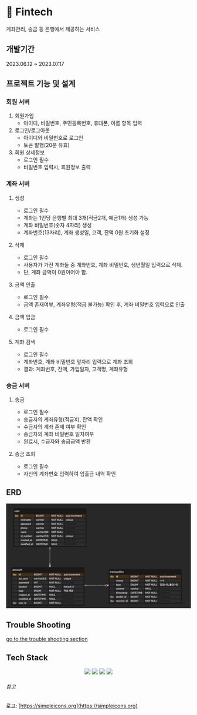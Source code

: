 # 💸 Fintech
계좌관리, 송금 등 은행에서 제공하는 서비스

## 개발기간
2023.06.12 ~ 2023.07.17


## 프로젝트 기능 및 설계
### 회원 서버
1. 회원가입
   - 아이디, 비밀번호, 주민등록번호, 휴대폰, 이름 항목 입력
2. 로그인/로그아웃
   - 아이디와 비밀번호로 로그인
   - 토큰 발행(20분 유효)
3. 회원 상세정보
   - 로그인 필수
   - 비밀번호 입력시, 회원정보 출력

### 계좌 서버
1. 생성
    - 로그인 필수
    - 계좌는 1인당 은행별 최대 3개(적금2개, 예금1개) 생성 가능
    - 계좌 비밀번호(숫자 4자리) 생성
    - 계좌번호(13자리), 계좌 생성일, 고객, 잔액 0원 초기화 설정
    
2. 삭제
    - 로그인 필수
    - 사용자가 가진 계좌들 중 계좌번호, 계좌 비밀번호, 생년월일 입력으로 삭제.
    - 단, 계좌 금액이 0원이어야 함.

3. 금액 인출
    - 로그인 필수
    - 금액 존재여부, 계좌유형(적금 불가능) 확인 후, 계좌 비밀번호 입력으로 인출
    
4. 금액 입금
    - 로그인 필수
    
5. 계좌 검색
    - 로그인 필수
    - 계좌번호, 계좌 비밀번호 앞자리 입력으로 계좌 조회
    - 결과: 계좌번호, 잔액, 가입일자, 고객명, 계좌유형
   
### 송금 서버
1. 송금 
    - 로그인 필수
    - 송금자의 계좌유형(적금X), 잔액 확인
    - 수금자의 계좌 존재 여부 확인
    - 송금자의 계좌 비밀번호 일치여부
    - 완료시, 수금자와 송금금액 반환

2. 송금 조회
    - 로그인 필수
    - 자신의 계좌번호 입력하여 입출금 내역 확인

## ERD
![ERD](doc/img/erd.png)

## Trouble Shooting
[go to the trouble shooting section](doc/TROUBLE_SHOOTING.md)

## Tech Stack
<div align=center> 
  <img src="https://img.shields.io/badge/java-007396?style=for-the-badge&logo=java&logoColor=white"> 
  <img src="https://img.shields.io/badge/spring-6DB33F?style=for-the-badge&logo=spring&logoColor=white"> 
  <img src="https://img.shields.io/badge/mysql-4479A1?style=for-the-badge&logo=mysql&logoColor=white"> 
  <img src="https://img.shields.io/badge/git-F05032?style=for-the-badge&logo=git&logoColor=white">
</div>

###### 참고
로고: [https://simpleicons.org](https://simpleicons.org)
